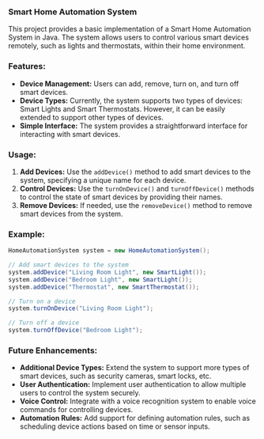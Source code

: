 ### Smart Home Automation System

This project provides a basic implementation of a Smart Home Automation System in Java. The system allows users to control various smart devices remotely, such as lights and thermostats, within their home environment.

### Features:

- **Device Management:** Users can add, remove, turn on, and turn off smart devices.
- **Device Types:** Currently, the system supports two types of devices: Smart Lights and Smart Thermostats. However, it can be easily extended to support other types of devices.
- **Simple Interface:** The system provides a straightforward interface for interacting with smart devices.

### Usage:

1. **Add Devices:** Use the `addDevice()` method to add smart devices to the system, specifying a unique name for each device.
2. **Control Devices:** Use the `turnOnDevice()` and `turnOffDevice()` methods to control the state of smart devices by providing their names.
3. **Remove Devices:** If needed, use the `removeDevice()` method to remove smart devices from the system.

### Example:

```java
HomeAutomationSystem system = new HomeAutomationSystem();

// Add smart devices to the system
system.addDevice("Living Room Light", new SmartLight());
system.addDevice("Bedroom Light", new SmartLight());
system.addDevice("Thermostat", new SmartThermostat());

// Turn on a device
system.turnOnDevice("Living Room Light");

// Turn off a device
system.turnOffDevice("Bedroom Light");

```

### Future Enhancements:

- **Additional Device Types:** Extend the system to support more types of smart devices, such as security cameras, smart locks, etc.
- **User Authentication:** Implement user authentication to allow multiple users to control the system securely.
- **Voice Control:** Integrate with a voice recognition system to enable voice commands for controlling devices.
- **Automation Rules:** Add support for defining automation rules, such as scheduling device actions based on time or sensor inputs.
